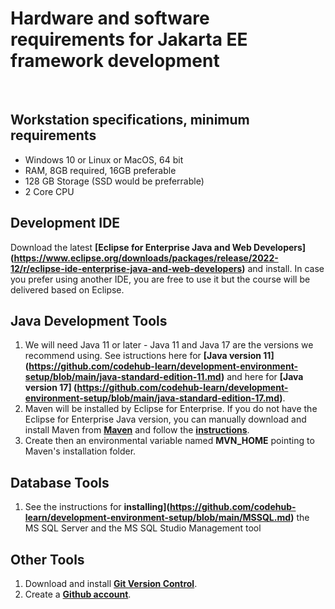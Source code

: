 # Hardware and software requirements for Jakarta EE framework development
&nbsp;
&nbsp;

## Workstation specifications, minimum requirements
- Windows 10 or Linux or MacOS, 64 bit
- RAM, 8GB required, 16GB preferable
- 128 GB Storage (SSD would be preferrable)
- 2 Core CPU

## Development IDE
Download the latest **[Eclipse for Enterprise Java and Web Developers]
(https://www.eclipse.org/downloads/packages/release/2022-12/r/eclipse-ide-enterprise-java-and-web-developers)** and install. 
In case you prefer using another IDE, you are free to use it but the course will be delivered based on Eclipse. 

## Java Development Tools
1. We will need Java 11 or later - Java 11 and Java 17 are the versions we recommend using. See istructions here for **[Java version 11]
(https://github.com/codehub-learn/development-environment-setup/blob/main/java-standard-edition-11.md)** and here for **[Java version 17]
(https://github.com/codehub-learn/development-environment-setup/blob/main/java-standard-edition-17.md)**.
2. Maven will be installed by Eclipse for Enterprise. If you do not have the Eclipse for Enterprise Java version, 
you can manually download and install Maven from **[Maven](https://maven.apache.org/download.cgi)** 
and follow the **[instructions](https://maven.apache.org/install.html)**. 
3. Create then an environmental variable named **MVN_HOME** pointing to Maven's installation folder.

## Database Tools
1. See the instructions for **installing](https://github.com/codehub-learn/development-environment-setup/blob/main/MSSQL.md)** the MS SQL Server and the MS SQL Studio Management tool

## Other Tools
1. Download and install **[Git Version Control](https://git-scm.com/downloads)**.
2. Create a **[Github account](https://github.com/join)**.
